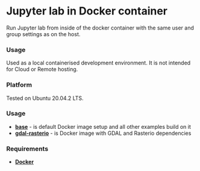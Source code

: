 # Jupyter lab in Docker container

Run Jupyter lab from inside of the docker container with the same user and group settings as on the host.

### Usage

Used as a local containerised development environment. It is not intended for Cloud or Remote hosting.


### Platform

Tested on Ubuntu 20.04.2 LTS. 


### Usage

* **[base](./base)** - is default Docker image setup and all other examples build on it
* **[gdal-rasterio](./gdal-rasterio)** - is Docker image with GDAL and Rasterio dependencies

### Requirements

* **[Docker](https://docs.docker.com/engine/install/ubuntu/)**


